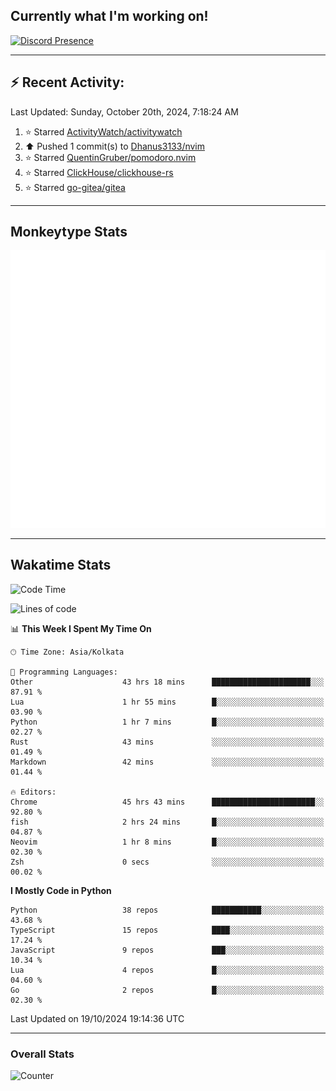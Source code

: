 ## Currently what I'm working on!
[![Discord Presence](https://lanyard.cnrad.dev/api/534981034400284712)](https://discord.com/users/534981034400284712)

---

## :zap: Recent Activity:
<!--RECENT_ACTIVITY:last_update-->
Last Updated: Sunday, October 20th, 2024, 7:18:24 AM
<!--RECENT_ACTIVITY:last_update_end-->
<!--RECENT_ACTIVITY:start-->
1. ⭐ Starred [ActivityWatch/activitywatch](https://github.com/ActivityWatch/activitywatch)<br>
2. ⬆️ Pushed 1 commit(s) to [Dhanus3133/nvim](https://github.com/Dhanus3133/nvim)<br>
3. ⭐ Starred [QuentinGruber/pomodoro.nvim](https://github.com/QuentinGruber/pomodoro.nvim)<br>
4. ⭐ Starred [ClickHouse/clickhouse-rs](https://github.com/ClickHouse/clickhouse-rs)<br>
5. ⭐ Starred [go-gitea/gitea](https://github.com/go-gitea/gitea)<br>
<!--RECENT_ACTIVITY:end-->

---

## Monkeytype Stats
<a href="https://monkeytype.com/profile/dhanus">
  <img src="https://raw.githubusercontent.com/Dhanus3133/Dhanus3133/monkeytype/monkeytype-lb.svg" alt="Monkeytype Profile" />
</a>

---

## Wakatime Stats
<!--START_SECTION:waka-->
![Code Time](http://img.shields.io/badge/Code%20Time-2%2C273%20hrs%2048%20mins-blue)

![Lines of code](https://img.shields.io/badge/From%20Hello%20World%20I%27ve%20Written-6.1%20million%20lines%20of%20code-blue)

📊 **This Week I Spent My Time On** 

```text
🕑︎ Time Zone: Asia/Kolkata

💬 Programming Languages: 
Other                    43 hrs 18 mins      ██████████████████████░░░   87.91 % 
Lua                      1 hr 55 mins        █░░░░░░░░░░░░░░░░░░░░░░░░   03.90 % 
Python                   1 hr 7 mins         █░░░░░░░░░░░░░░░░░░░░░░░░   02.27 % 
Rust                     43 mins             ░░░░░░░░░░░░░░░░░░░░░░░░░   01.49 % 
Markdown                 42 mins             ░░░░░░░░░░░░░░░░░░░░░░░░░   01.44 % 

🔥 Editors: 
Chrome                   45 hrs 43 mins      ███████████████████████░░   92.80 % 
fish                     2 hrs 24 mins       █░░░░░░░░░░░░░░░░░░░░░░░░   04.87 % 
Neovim                   1 hr 8 mins         █░░░░░░░░░░░░░░░░░░░░░░░░   02.30 % 
Zsh                      0 secs              ░░░░░░░░░░░░░░░░░░░░░░░░░   00.02 % 
```

**I Mostly Code in Python** 

```text
Python                   38 repos            ███████████░░░░░░░░░░░░░░   43.68 % 
TypeScript               15 repos            ████░░░░░░░░░░░░░░░░░░░░░   17.24 % 
JavaScript               9 repos             ███░░░░░░░░░░░░░░░░░░░░░░   10.34 % 
Lua                      4 repos             █░░░░░░░░░░░░░░░░░░░░░░░░   04.60 % 
Go                       2 repos             █░░░░░░░░░░░░░░░░░░░░░░░░   02.30 % 
```




 Last Updated on 19/10/2024 19:14:36 UTC
<!--END_SECTION:waka-->
---

### Overall Stats

<img src="https://moe-counter.glitch.me/get/@Dhanus3133?theme=asoul" alt="Counter" />
